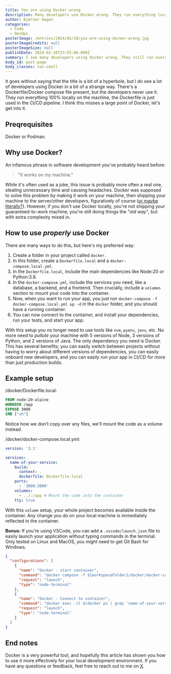 ```yaml
---
title: You are using Docker wrong
description: Many developers use Docker wrong. They run everything locally, and only use Docker in the pipelines. There is a lot of potential being missed.
author: Bjørnar Hagen
categories:
  - Code
  - DevOps
posterImage: /entries/2024/02/10/you-are-using-docker-wrong.jpg
posterImageCredits: null
posterImageSize: null
publishDate: 2024-02-10T23:55:00.000Z
summary: I see many developers using Docker wrong. They still run everything locally, and only use Docker in the CI/CD pipeline. While this has it's benefits, there's still a lot of potential being missed.
body_id: post-page
body_classes: nav-small
---
```


It goes without saying that the title is a bit of a hyperbole, but I do see a lot of developers using Docker in a bit of a strange way. There's a Dockerfile/Docker compose file present, but the developers never use it. They run everything 100% locally on the machine, the Dockerfile is just used in the CI/CD pipeline. I think this misses a large point of Docker, let's get into it.

## Preqrequisites

Docker or Podman.

## Why use Docker?

An infamous phrase in software development you've probably heard before:

> "It works on my machine."

While it's often used as a joke, this issue is probably more often a real one, stealing unnecessary time and causing headaches. Docker was supposed to solve this problem by making it work on your machine, then shipping your machine to the server/other developers, figuratively of course (<a href="https://twitter.com/dhh/status/1755600973492564067" target="_blank">or maybe literally?</a>). However, if you don't use Docker locally, you're not shipping your guaranteed-to-work machine, you're still doing things the _"old way"_, but with extra complexity mixed in.

## How to use _properly_ use Docker

There are many ways to do this, but here's my preferred way:

1. Create a folder in your project called `docker`.
2. In this folder, create a `Dockerfile.local` and a `docker-compose.local.yml`.
3. In the `Dockerfile.local`, include the main dependencies like Node:20 or Python:3.8.
4. In the `docker-compose.yml`, include the services you need, like a database, a backend, and a frontend. Then crucially, include a `volumes` section to mount your code into the container.
5. Now, when you want to run your app, you just run `docker-compose -f docker-compose.local.yml up -d` in the `docker` folder, and you should have a running container.
6. You can now connect to the container, and install your dependencies, run your tests, and start your app.

With this setup you no longer need to use tools like `nvm`, `pyenv`, `jenv`, etc. No more need to _pollute_ your machine with 5 versions of Node, 3 versions of Python, and 2 versions of Java. The only dependency you need is Docker. This has several benefits; you can easily switch between projects without having to worry about different versions of dependencies, you can easily onboard new developers, and you can easily run your app in CI/CD for more than just production builds.

## Example setup

/docker/Dockerfile.local:

```Dockerfile
FROM node:20-alpine
WORKDIR /app
EXPOSE 3000
CMD ["sh"]
```

Notice how we don't copy over any files, we'll mount the code as a volume instead.

/docker/docker-compose.local.yml:

```yaml
version: '3.1'

services:
  name-of-your-service:
    build:
      context: .
      dockerfile: Dockerfile.local
    ports:
      - '3000:3000'
    volumes:
      - ../:/app # Mount the code into the container
    tty: true
```

With this `volume` setup, your whole project becomes available inside the container. Any change you do on your local machine is immediately reflected in the container.

**Bonus:** If you're using VSCode, you can add a `.vscode/launch.json` file to easily launch your application without typing commands in the terminal. Only tested on Linux and MacOS, you might need to get Git Bash for Windows.

```json
{
  "configurations": [
    {
      "name": "Docker - start container",
      "command": "docker compose -f ${workspaceFolder}/docker/docker-compose.local.yml up -d",
      "request": "launch",
      "type": "node-terminal"
    },
    {
      "name": "Docker - Connect to container",
      "command": "docker exec -it $(docker ps | grep 'name-of-your-service' | awk '{print $1}') sh -c 'if [ -x /bin/bash ]; then exec /bin/bash; else exec /bin/sh; fi'",
      "request": "launch",
      "type": "node-terminal"
    }
  ]
}
```

## End notes

Docker is a very powerful tool, and hopefully this article has shown you how to use it more effectively for your local development environment. If you have any questions or feedback, feel free to reach out to me on [X](https://x.com/bjornarhagen).
